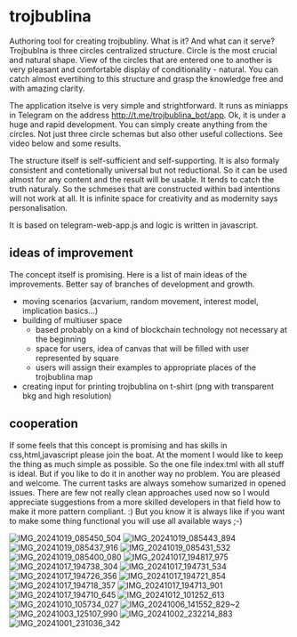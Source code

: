 # trojbublina
Authoring tool for creating trojbubliny. What is it? And what can it serve?
Trojbublna is three circles centralized structure. Circle is the most crucial
and natural shape. View of the circles that are entered one to another is very
pleasant and comfortable display of conditionality - natural.  You can catch almost
evertihing to this structure and grasp the knowledge free and with amazing clarity.

The application itselve is very simple and strightforward. It runs as miniapps in Telegram
on the address http://t.me/trojbublina_bot/app. Ok, it is under a huge and rapid development. You can simply
create anything from the circles. Not just three circle schemas but also other useful
collections. See video below and some results.

The structure itself is self-sufficient and self-supporting. It is also formaly consistent
and contetionally universal but not reductional. So it can be used almost for any content
and the result will be usable. It tends to catch the truth naturaly. So the schmeses that are 
constructed within bad intentions will not work at all. It is infinite space for creativity
and as modernity says personalisation.  

It is based on telegram-web-app.js and logic is written in javascript.

## ideas of improvement

The concept itself is promising. Here is a list of main ideas of the improvements. Better say of branches
of development and growth. 
- moving scenarios (acvarium, random movement, interest model, implication basics...)
- building of multiuser space 
  - based probably on a kind of blockchain technology not necessary at the beginning
  - space for users, idea of canvas that will be filled with user represented by square
  - users will assign their examples to appropriate places of the trojbublina map
- creating input for printing trojbublina on t-shirt (png with transparent bkg and high resolution) 


## cooperation

If some feels that this concept is promising and has skills in css,html,javascript please join
the boat. At the moment I would like to keep the thing as much simple as possible. 
So the one file index.tml with all stuff is ideal. But if you like to do it in another way no problem.
You are pleased and welcome.
The current tasks are always somehow sumarized in opened issues.
There are few not really clean approaches used now so I would appreciate suggestions from a more skilled 
developers in that field how to make it more pattern compliant. :) But you know it is always like if you want to 
make some thing functional you will use all available ways ;-)

![IMG_20241019_085450_504](https://github.com/user-attachments/assets/b353fa19-4675-4f39-847b-5e0052e4b12c)
![IMG_20241019_085443_894](https://github.com/user-attachments/assets/d9c37127-f1f1-4337-99d6-46d0aa068809)
![IMG_20241019_085437_916](https://github.com/user-attachments/assets/ba80b471-c7e7-4231-bd59-1657f61a1f3e)
![IMG_20241019_085431_532](https://github.com/user-attachments/assets/beda628e-28ac-4b8d-80e3-4c81e3c85eae)
![IMG_20241019_085400_080](https://github.com/user-attachments/assets/9157baae-3ff6-481e-85c1-ea3cb05a66c3)
![IMG_20241017_194817_975](https://github.com/user-attachments/assets/fd03e405-4737-4178-9e6b-a0028476788b)
![IMG_20241017_194738_304](https://github.com/user-attachments/assets/fc44abdb-7506-46d5-a316-97de9c9e629e)
![IMG_20241017_194731_534](https://github.com/user-attachments/assets/3c5a4b92-0ef9-4c0e-9f08-a16b7cc425db)
![IMG_20241017_194726_356](https://github.com/user-attachments/assets/7ac055b3-dbf3-48d6-83cd-dd11ff33f387)
![IMG_20241017_194721_854](https://github.com/user-attachments/assets/76b5da92-c8ca-4d11-8ce9-7b8043050b31)
![IMG_20241017_194718_357](https://github.com/user-attachments/assets/dacbab02-b80e-4ecb-8c0c-7196d6f093b1)
![IMG_20241017_194713_901](https://github.com/user-attachments/assets/b4a99220-050e-44fe-947a-5e10f4c502f5)
![IMG_20241017_194710_645](https://github.com/user-attachments/assets/3fd4618c-417c-483c-bc6b-4d19d99a1653)
![IMG_20241012_101252_613](https://github.com/user-attachments/assets/09d4d1f8-b5f4-467e-be0b-5606f914f359)
![IMG_20241010_105734_027](https://github.com/user-attachments/assets/21bef3d4-18ab-40f6-97e7-680114063e23)
![IMG_20241006_141552_829~2](https://github.com/user-attachments/assets/9752dd90-da5c-4f1c-a81d-0b7e1ce9c7b3)
![IMG_20241003_125107_990](https://github.com/user-attachments/assets/8741f93f-3133-4c39-b0db-430e70cb7d9e)
![IMG_20241002_232214_883](https://github.com/user-attachments/assets/4835cc0a-add4-4077-b8ad-2621e04ed02e)
![IMG_20241001_231036_342](https://github.com/user-attachments/assets/8d337a22-0709-4f36-b46d-57881acc45b5)
